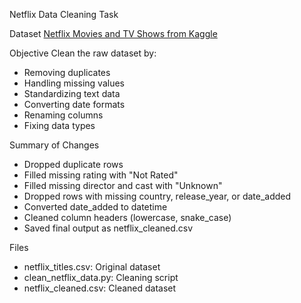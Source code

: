 Netflix Data Cleaning Task

Dataset
[Netflix Movies and TV Shows from Kaggle](https://www.kaggle.com/datasets/shivamb/netflix-shows)

Objective
Clean the raw dataset by:
- Removing duplicates
- Handling missing values
- Standardizing text data
- Converting date formats
- Renaming columns
- Fixing data types

Summary of Changes
- Dropped duplicate rows
- Filled missing rating with "Not Rated"
- Filled missing director and cast with "Unknown"
- Dropped rows with missing country, release_year, or date_added
- Converted date_added to datetime
- Cleaned column headers (lowercase, snake_case)
- Saved final output as netflix_cleaned.csv

Files
- netflix_titles.csv: Original dataset
- clean_netflix_data.py: Cleaning script
- netflix_cleaned.csv: Cleaned dataset
